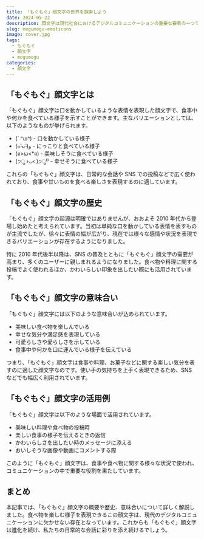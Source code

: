 ```yaml
---
title: 「もぐもぐ」顔文字の世界を探索しよう
date: 2024-05-22
description: 顔文字は現代社会におけるデジタルコミュニケーションの重要な要素の一つです。その中でも、「もぐもぐ」と表現される顔文字は特に人気が高く、幅広い用途で活用されています。本記事では、「もぐもぐ」顔文字の種類や歴史、意味合いについて詳しく紹介していきます。
slug: mogumogu-emoticons
image: cover.jpg
tags:
  - もぐもぐ
  - 顔文字
  - mogumogu
categories:
  - 顔文字
---
```


## 「もぐもぐ」顔文字とは

「もぐもぐ」顔文字は口を動かしているような表情を表現した顔文字で、食事中や何かを食べている様子を示すことができます。主なバリエーションとしては、以下のようなものが挙げられます。

- (´ ^ш^) - 口を動かしている様子
- (๑˃̵ᴗ˂̵)و - にっこりと食べている様子
- (ฅ>ω<\*ฅ) - 美味しそうに食べている様子
- (੭ु ›◡‹ )੭ु⁾⁾ - 幸せそうに食べている様子

これらの「もぐもぐ」顔文字は、日常的な会話や SNS での投稿などで広く使われており、食事や甘いものを食べる楽しさを表現するのに適しています。

## 「もぐもぐ」顔文字の歴史

「もぐもぐ」顔文字の起源は明確ではありませんが、おおよそ 2010 年代から登場し始めたと考えられています。当初は単純な口を動かしている表情を表すものが主流でしたが、徐々に表情の幅が広がり、現在では様々な感情や状況を表現できるバリエーションが存在するようになりました。

特に 2010 年代後半以降は、SNS の普及とともに「もぐもぐ」顔文字の需要が高まり、多くのユーザーに親しまれるようになりました。食べ物や料理に関する投稿でよく使われるほか、かわいらしい印象を出したい際にも活用されています。

## 「もぐもぐ」顔文字の意味合い

「もぐもぐ」顔文字には以下のような意味合いが込められています。

- 美味しい食べ物を楽しんでいる
- 幸せな気分や満足感を表現している
- 可愛らしさや愛らしさを示している
- 食事中や何かを口に運んでいる様子を伝えている

つまり、「もぐもぐ」顔文字は食事や料理、お菓子などに関する楽しい気分を表すのに適した顔文字なのです。使い手の気持ちを上手く表現できるため、SNS などでも幅広く利用されています。

## 「もぐもぐ」顔文字の活用例

「もぐもぐ」顔文字は以下のような場面で活用されています。

- 美味しい料理や食べ物の投稿時
- 楽しい食事の様子を伝えるときの返信
- かわいらしさを出したい時のメッセージに添える
- おいしそうな画像や動画にコメントする際

このように「もぐもぐ」顔文字は、食事や食べ物に関する様々な状況で使われ、コミュニケーションの中で重要な役割を果たしています。

## まとめ

本記事では、「もぐもぐ」顔文字の概要や歴史、意味合いについて詳しく解説しました。食べ物を楽しむ様子を表現できるこの顔文字は、現代のデジタルコミュニケーションに欠かせない存在となっています。これからも「もぐもぐ」顔文字は進化を続け、私たちの日常的な会話に彩りを添え続けるでしょう。
